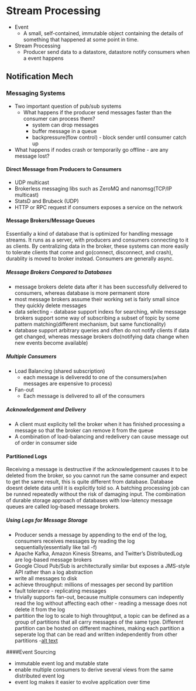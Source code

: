 # Stream Processing
- Event
    - A small, self-contained, immutable object containing the details of something that happened at some point in time.
- Stream Processing  
    - Producer send data to a datastore, datastore notify consumers when a event happens

## Notification Mech

### Messaging Systems
- Two important question of pub/sub systems
  - What happens if the producer send messages faster than the consumer can process them?
    - system can drop messages
    - buffer message in a queue
    - backpressure(flow control) - block sender until consumer catch up
- What happens if nodes crash or temporarily go offline - are any message lost?

#### Direct Message from Producers to Consumers
- UDP multicast 
- Brokerless messaging libs such as ZeroMQ and nanomsg(TCP/IP multicast)
- StatsD and Brubeck (UDP)
- HTTP or RPC request if consumers exposes a service on the network

#### Message Brokers/Message Queues
Essentially a kind of database that is optimized for handling message streams. It runs as a server, with producers and consumers connecting to it as clients. By centralizing data in the broker, these systems can more easily to tolerate clients that come and go(connect, disconnect, and crash), durablity is moved to broker instead. Consumers are generally async.

##### Message Brokers Compared to Databases
- message brokers delete data after it has been successfully delivered to consumers, whereas database is more permanent store
- most message brokers assume their working set is fairly small since they quickly delete messages
- data selecting - database support indexs for searching, while message brokers support some way of subscribing a subset of topic by some pattern matching(different mechanism, but same functionality)
- database support arbitrary queries and often do not notify clients if data get changed, whereas message brokers do(notifying data change when new events become available)

##### Multiple Consumers
- Load Balancing (shared subscription)
  - each message is deliveredd to one of the consumers(when messages are expensive to process)
- Fan-out
  - Each message is delivered to all of the consumers
  
##### Acknowledgement and Delivery
- A client must explicity tell the broker when it has finished processing a message so that the broker can remove it from the queue
- A combination of load-balancing and redelivery can cause message out of order in consumer side

#### Partitioned Logs
Receiving a message is destructive if the acknowledgement causes it to be deleted from the broker, so you cannot run the same consumer and expect to get the same result, this is quite different from database. Database doesnt delete data until it is explicitly told so. A batching processing job can be runned repeatedly without the risk of damaging input.
The combination of durable storage approach of databases with low-latency message queues are called log-based message brokers.

##### Using Logs for Message Storage
- Producer sends a message by appending to the end of the log, consumers receives messages by reading the log sequentially(essentially like tail -f)
- Apache Kafka, Amazon Kinesis Streams, and Twitter’s DistributedLog are log-based message brokers
- Google Cloud Pub/Sub is architecturally similar but exposes a JMS-style API rather than a log abstraction
- write all messages to disk
- achieve throughput: millions of messages per second by partition
- fault tolerance - replicating messages
- trivially supports fan-out, because multiple consumers can indepently read the log without affecting each other - reading a message does not delete it from the log
- partition the log to scale to high throughtput, a topic can be defined as a group of partitions that all carry messages of the same type. Different partition can be hosted on different machines, making each partition a seperate log that can be read and written independently from other partitions
    -[alt text](https://github.com/fay19/Design-Data-Intensive-Applicaition/blob/master/partition_logs.png)

####Event Sourcing
- immutable event log and mutable state
- enable multiple consumers to derive several views from the same distributed event log
- event log makes it easier to evolve application over time




